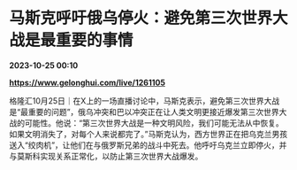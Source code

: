 # 马斯克呼吁俄乌停火：避免第三次世界大战是最重要的事情

**2023-10-25 00:10**

**https://www.gelonghui.com/live/1261105**

格隆汇10月25日｜在X上的一场直播讨论中，马斯克表示，避免第三次世界大战是“最重要的问题”，俄乌冲突和巴以冲突正在让人类文明更接近爆发第三次世界大战的可能性。他说：“第三次世界大战是一种文明风险，我们可能无法从中恢复。如果文明消失了，对每个人来说都完了。”马斯克认为，西方世界正在把乌克兰男孩送入“绞肉机”，让他们在与俄罗斯兄弟的战斗中死去。他呼吁乌克兰立即停火，并与莫斯科实现关系正常化，以防止第三次世界大战爆发。